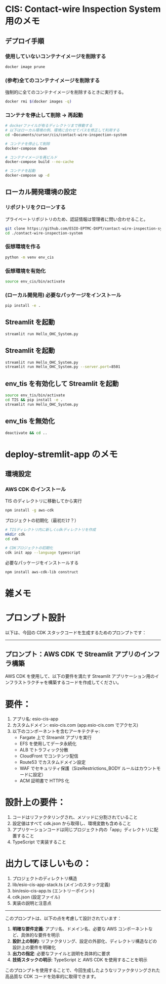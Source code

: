 # CIS: Contact-wire Inspection System 用のメモ

## デプロイ手順

### 使用していないコンテナイメージを削除する

```bash
docker image prune
```

### (参考)全てのコンテナイメージを削除する

強制的に全てのコンテナイメージを削除するときに実行する。

```bash
docker rmi $(docker images -q)
```

### コンテナを停止して削除 → 再起動

```bash
# dockerファイルが有るディレクトリまで移動する
# 以下はローカル環境の例、環境に合わせてパスを修正して利用する
cd ~Documents/cursor/cis/contact-wire-inspection-system

# コンテナを停止して削除
docker-compose down

# コンテナイメージを再ビルド
docker-compose build --no-cache

# コンテナを起動
docker-compose up -d
```

## ローカル開発環境の設定

### リポジトリをクローンする

プライベートリポジトリのため、認証情報は管理者に問い合わせること。

```bash
git clone https://github.com/ESIO-EPTMC-DXPT/contact-wire-inspection-system.git
cd ./contact-wire-inspection-system
```

### 仮想環境を作る

```bash
python -m venv env_cis
```

### 仮想環境を有効化

```bash
source env_cis/bin/activate
```

### (ローカル開発用) 必要なパッケージをインストール

```bash
pip install -e .
```

## Streamlit を起動

```bash
streamlit run Hello_OHC_System.py
```

## Streamlit を起動

```bash
streamlit run Hello_OHC_System.py
streamlit run Hello_OHC_System.py --server.port=8501
```

## env_tis を有効化して Streamlit を起動

```bash
source env_tis/bin/activate
cd TIS && pip install -e .
streamlit run Hello_OHC_System.py
```

## env_tis を無効化

```bash
deactivate && cd ..
```

# deploy-stremlit-app のメモ

## 環境設定

### AWS CDK のインストール

TIS のディレクトリに移動してから実行

```bash
npm install -g aws-cdk
```

プロジェクトの初期化（最初だけ？）

```bash
# TISディレクトリ内に新しくcdkディレクトリを作成
mkdir cdk
cd cdk

# CDKプロジェクトの初期化
cdk init app --language typescript
```

必要なパッケージをインストールする

```bash
npm install aws-cdk-lib construct
```

# 雑メモ

# プロンプト設計

以下は、今回の CDK スタックコードを生成するためのプロンプトです：

---

## プロンプト：AWS CDK で Streamlit アプリのインフラ構築

AWS CDK を使用して、以下の要件を満たす Streamlit アプリケーション用のインフラストラクチャを構築するコードを作成してください。

# 要件：

1. アプリ名: esio-cis-app
2. カスタムドメイン: esio-cis.com (app.esio-cis.com でアクセス)
3. 以下のコンポーネントを含むアーキテクチャ:
   - Fargate 上で Streamlit アプリを実行
   - EFS を使用してデータ永続化
   - ALB でトラフィック分散
   - CloudFront でコンテンツ配信
   - Route53 でカスタムドメイン設定
   - WAF でセキュリティ保護（SizeRestrictions_BODY ルールはカウントモードに設定）
   - ACM 証明書で HTTPS 化

# 設計上の要件：

1. コードはリファクタリングされ、メソッドに分割されていること
2. 設定値はすべて cdk.json から取得し、環境変数も含めること
3. アプリケーションコードは同じプロジェクト内の「app」ディレクトリに配置すること
4. TypeScript で実装すること

# 出力してほしいもの：

1. プロジェクトのディレクトリ構造
2. lib/esio-cis-app-stack.ts (メインのスタック定義)
3. bin/esio-cis-app.ts (エントリーポイント)
4. cdk.json (設定ファイル)
5. 実装の説明と注意点

---

このプロンプトは、以下の点を考慮して設計されています：

1. **明確な要件定義**: アプリ名、ドメイン名、必要な AWS コンポーネントなど、具体的な要件を明示
2. **設計上の制約**: リファクタリング、設定の外部化、ディレクトリ構造などの設計上の要件を明確化
3. **出力の指定**: 必要なファイルと説明を具体的に要求
4. **技術スタックの明示**: TypeScript と AWS CDK を使用することを明示

このプロンプトを使用することで、今回生成したようなリファクタリングされた高品質な CDK コードを効率的に取得できます。
